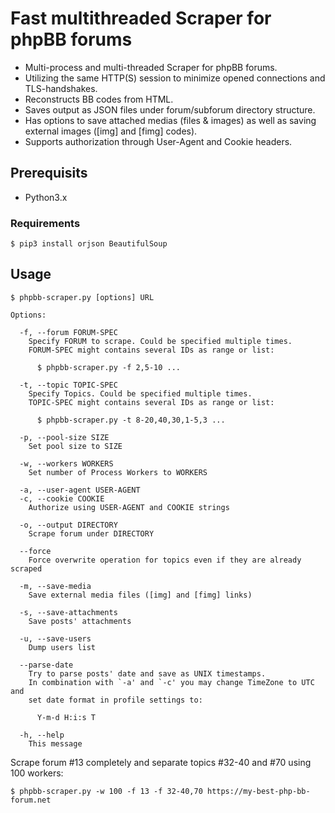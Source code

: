 # Fast multithreaded Scraper for phpBB forums

 * Multi-process and multi-threaded Scraper for phpBB forums.
 * Utilizing the same HTTP(S) session to minimize opened connections and TLS-handshakes.
 * Reconstructs BB codes from HTML.
 * Saves output as JSON files under forum/subforum directory structure.
 * Has options to save attached medias (files & images) as well as saving external images ([img] and [fimg] codes).
 * Supports authorization through User-Agent and Cookie headers.

## Prerequisits

 * Python3.x

### Requirements

```
$ pip3 install orjson BeautifulSoup
```

## Usage

```
$ phpbb-scraper.py [options] URL

Options:

  -f, --forum FORUM-SPEC
    Specify FORUM to scrape. Could be specified multiple times.
    FORUM-SPEC might contains several IDs as range or list:

      $ phpbb-scraper.py -f 2,5-10 ...

  -t, --topic TOPIC-SPEC
    Specify Topics. Could be specified multiple times.
    TOPIC-SPEC might contains several IDs as range or list:

      $ phpbb-scraper.py -t 8-20,40,30,1-5,3 ...

  -p, --pool-size SIZE
    Set pool size to SIZE

  -w, --workers WORKERS
    Set number of Process Workers to WORKERS

  -a, --user-agent USER-AGENT
  -c, --cookie COOKIE
    Authorize using USER-AGENT and COOKIE strings

  -o, --output DIRECTORY
    Scrape forum under DIRECTORY

  --force
    Force overwrite operation for topics even if they are already scraped

  -m, --save-media
    Save external media files ([img] and [fimg] links)

  -s, --save-attachments
    Save posts' attachments

  -u, --save-users
    Dump users list

  --parse-date
    Try to parse posts' date and save as UNIX timestamps.
    In combination with `-a' and `-c' you may change TimeZone to UTC and
    set date format in profile settings to:

      Y-m-d H:i:s T

  -h, --help
    This message
```

Scrape forum #13 completely and separate topics #32-40 and #70 using 100 workers:
```
$ phpbb-scraper.py -w 100 -f 13 -f 32-40,70 https://my-best-php-bb-forum.net
```
